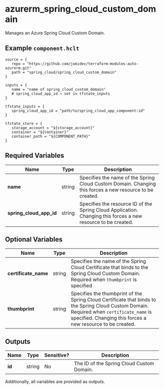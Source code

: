 # azurerm_spring_cloud_custom_domain

Manages an Azure Spring Cloud Custom Domain.

## Example `component.hclt`

```hcl
source = {
   repo = "https://github.com/jumidev/terraform-modules-auto-azurerm.git" 
   path = "spring_cloud/spring_cloud_custom_domain" 
}

inputs = {
   name = "name of spring_cloud_custom_domain" 
   # spring_cloud_app_id → set in tfstate_inputs
}

tfstate_inputs = {
   spring_cloud_app_id = "path/to/spring_cloud_app_component:id" 
}

tfstate_store = {
   storage_account = "${storage_account}" 
   container = "${container}" 
   container_path = "${COMPONENT_PATH}" 
}

```

## Required Variables

| Name | Type |  Description |
| ---- | --------- |  ----------- |
| **name** | string |  Specifies the name of the Spring Cloud Custom Domain. Changing this forces a new resource to be created. | 
| **spring_cloud_app_id** | string |  Specifies the resource ID of the Spring Cloud Application. Changing this forces a new resource to be created. | 

## Optional Variables

| Name | Type |  Description |
| ---- | --------- |  ----------- |
| **certificate_name** | string |  Specifies the name of the Spring Cloud Certificate that binds to the Spring Cloud Custom Domain. Required when `thumbprint` is specified | 
| **thumbprint** | string |  Specifies the thumbprint of the Spring Cloud Certificate that binds to the Spring Cloud Custom Domain. Required when `certificate_name` is specified. Changing this forces a new resource to be created. | 



## Outputs

| Name | Type | Sensitive? | Description |
| ---- | ---- | --------- | --------- |
| **id** | string | No  | The ID of the Spring Cloud Custom Domain. | 

Additionally, all variables are provided as outputs.

